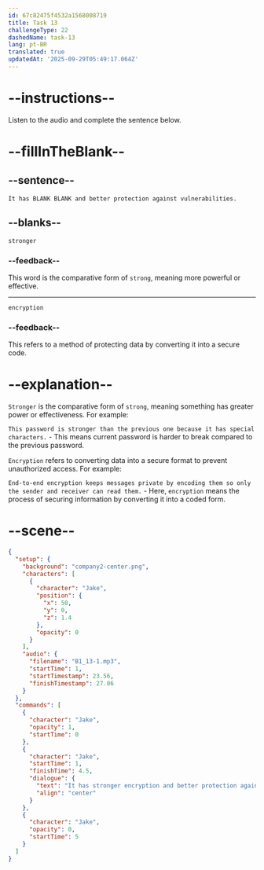 ```yaml
---
id: 67c82475f4532a1568008719
title: Task 13
challengeType: 22
dashedName: task-13
lang: pt-BR
translated: true
updatedAt: '2025-09-29T05:49:17.064Z'
---
```


<!-- (audio) Jake: It has stronger encryption and better protection against vulnerabilities. -->

# --instructions--

Listen to the audio and complete the sentence below.

# --fillInTheBlank--

## --sentence--

`It has BLANK BLANK and better protection against vulnerabilities.`

## --blanks--

`stronger`

### --feedback--

This word is the comparative form of `strong`, meaning more powerful or effective.

---

`encryption`

### --feedback--

This refers to a method of protecting data by converting it into a secure code.

# --explanation--

`Stronger` is the comparative form of `strong`, meaning something has greater power or effectiveness. For example:

`This password is stronger than the previous one because it has special characters.` - This means current password is harder to break compared to the previous password.

`Encryption` refers to converting data into a secure format to prevent unauthorized access. For example:

`End-to-end encryption keeps messages private by encoding them so only the sender and receiver can read them.` - Here, `encryption` means the process of securing information by converting it into a coded form.

# --scene--

```json
{
  "setup": {
    "background": "company2-center.png",
    "characters": [
      {
        "character": "Jake",
        "position": {
          "x": 50,
          "y": 0,
          "z": 1.4
        },
        "opacity": 0
      }
    ],
    "audio": {
      "filename": "B1_13-1.mp3",
      "startTime": 1,
      "startTimestamp": 23.56,
      "finishTimestamp": 27.06
    }
  },
  "commands": [
    {
      "character": "Jake",
      "opacity": 1,
      "startTime": 0
    },
    {
      "character": "Jake",
      "startTime": 1,
      "finishTime": 4.5,
      "dialogue": {
        "text": "It has stronger encryption and better protection against vulnerabilities.",
        "align": "center"
      }
    },
    {
      "character": "Jake",
      "opacity": 0,
      "startTime": 5
    }
  ]
}
```

